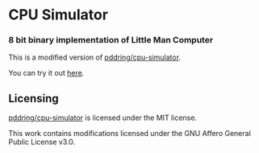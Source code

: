 # CPU Simulator 

### 8 bit binary implementation of Little Man Computer

This is a modified version of [pddring/cpu-simulator](https://github.com/pddring/cpu-simulator).

You can try it out [here](https://mykbamberg.github.io/cpu-simulator/).

## Licensing

[pddring/cpu-simulator](https://github.com/pddring/cpu-simulator) is licensed under the MIT license.

This work contains modifications licensed under the GNU Affero General Public License v3.0.
